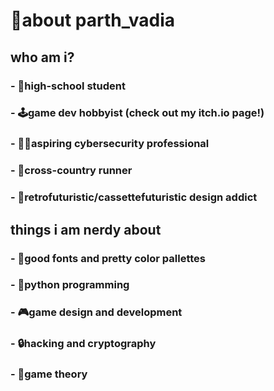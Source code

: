 # 🫠about parth_vadia
## who am i?
### - 📖high-school student
### - 🕹️game dev hobbyist (check out my itch.io page!)
### - 🧑‍💻aspiring cybersecurity professional
### - 👟cross-country runner
### - 📼retrofuturistic/cassettefuturistic design addict
### 
## things i am nerdy about
### - 🎨good fonts and pretty color pallettes
### - 🐍python programming
### - 🎮game design and development
### - 🔒hacking and cryptography
### - 🧮game theory
